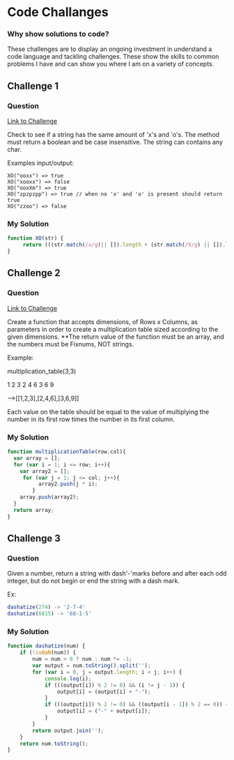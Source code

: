 # Code Challanges
### Why show solutions to code?
These challenges are to display an ongoing investment in understand a code language and tackling challenges. These show the skills to common problems I have and can show you where I am on a variety of concepts.

## Challenge 1
### Question
[Link to Challenge](https://www.codewars.com/kata/55908aad6620c066bc00002a/solutions/javascript)


Check to see if a string has the same amount of 'x's and 'o's. The method must return a boolean and be case insensitive. The string can contains any char.

Examples input/output:

```
XO("ooxx") => true
XO("xooxx") => false
XO("ooxXm") => true
XO("zpzpzpp") => true // when no 'x' and 'o' is present should return true
XO("zzoo") => false

```

### My Solution

```javascript
function XO(str) {
     return (((str.match(/x/g)|| []).length + (str.match(/X/g) || []).length) == ((str.match(/o/g)|| []).length + (str.match(/O/g) || []).length)) ? true : false;
}
```

## Challenge 2
### Question
[Link to Challenge](https://www.codewars.com/kata/5432fd1c913a65b28f000342/solutions/javascript)

Create a function that accepts dimensions, of Rows x Columns, as parameters in order to create a multiplication table sized according to the given dimensions. **The return value of the function must be an array, and the numbers must be Fixnums, NOT strings.

Example:

multiplication_table(3,3)

1 2 3
2 4 6
3 6 9

-->[[1,2,3],[2,4,6],[3,6,9]]

Each value on the table should be equal to the value of multiplying the number in its first row times the number in its first column.



### My Solution

```javascript
function multiplicationTable(row,col){
  var array = [];
  for (var i = 1; i <= row; i++){
    var array2 = [];
     for (var j = 1; j <= col; j++){
          array2.push(j * i);
        }
    array.push(array2);
  }
  return array;
}

```
## Challenge 3
### Question


Given a number, return a string with dash'-'marks before and after each odd integer, but do not begin or end the string with a dash mark.

Ex:

```javascript
dashatize(274) -> '2-7-4'
dashatize(6815) -> '68-1-5'
```



### My Solution

```javascript
function dashatize(num) {
    if (!isNaN(num)) {
        num = num > 0 ? num : num *= -1;
        var output = num.toString().split('');
        for (var i = 0, j = output.length; i < j; i++) {
            console.log(i);
            if (((output[i]) % 2 != 0) && (i != j - 1)) {
                output[i] = (output[i] + "-");
            }
            if (((output[i]) % 2 != 0) && ((output[i - 1]) % 2 == 0)) {
                output[i] = ("-" + output[i]);
            }
        }
        return output.join('');
    }
    return num.toString();
}
```